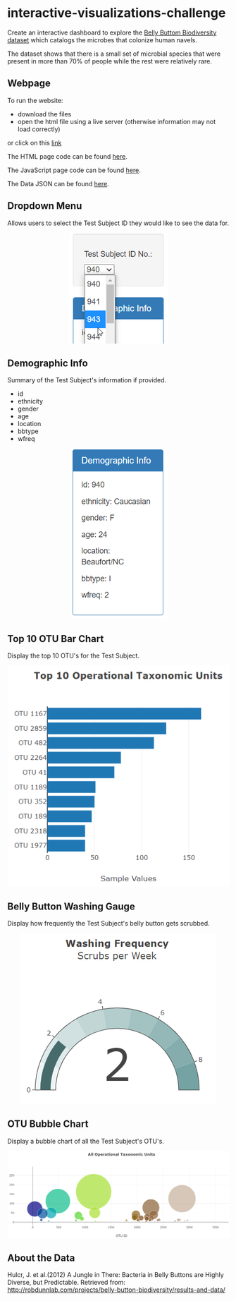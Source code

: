 # interactive-visualizations-challenge

Create an interactive dashboard to explore the [Belly Buttom Biodiversity dataset](https://github.com/meielerol/interactive-visualizations-challenge/blob/main/data/samples.json) which catalogs the microbes that colonize human navels.

The dataset shows that there is a small set of microbial species that were present in more than 70% of people while the rest were relatively rare.

## Webpage

To run the website:
- download the files
- open the html file using a live server (otherwise information may not load correctly)

or click on this [link](https://meielerol.github.io/interactive-visualizations-challenge/)

The HTML page code can be found [here](https://github.com/meielerol/interactive-visualizations-challenge/blob/main/index.html).

The JavaScript page code can be found [here](https://github.com/meielerol/interactive-visualizations-challenge/blob/main/static/js/app.js).

The Data JSON can be found [here](https://github.com/meielerol/interactive-visualizations-challenge/tree/main/data).

## Dropdown Menu

Allows users to select the Test Subject ID they would like to see the data for.

<p align="center"><img src="https://github.com/meielerol/interactive-visualizations-challenge/blob/main/images/TestSubjectID-DropdownMenu.png" alt="Test Subject Dropdown Menu"></p>

## Demographic Info

Summary of the Test Subject's information if provided.
- id
- ethnicity
- gender
- age
- location
- bbtype
- wfreq

<p align="center"><img src="https://github.com/meielerol/interactive-visualizations-challenge/blob/main/images/DemographicInfo-Panel.png" alt="Demographic Info"></p>

## Top 10 OTU Bar Chart

Display the top 10 OTU's for the Test Subject.

<p align="center"><img src="https://github.com/meielerol/interactive-visualizations-challenge/blob/main/images/Top10-OTU.png" alt="Top 10 OTU Bar Chart"></p>

## Belly Button Washing Gauge

Display how frequently the Test Subject's belly button gets scrubbed.

<p align="center"><img src="https://github.com/meielerol/interactive-visualizations-challenge/blob/main/images/WashFrequency.png" alt="Wash Frequency Gauge"></p>

## OTU Bubble Chart

Display a bubble chart of all the Test Subject's OTU's.

<p align="center"><img src="https://github.com/meielerol/interactive-visualizations-challenge/blob/main/images/All-OTU.png" alt="OTU Bubble Chart"></p>

## About the Data

Hulcr, J. et al.(2012) A Jungle in There: Bacteria in Belly Buttons are Highly Diverse, but Predictable. Retrieved from: http://robdunnlab.com/projects/belly-button-biodiversity/results-and-data/
